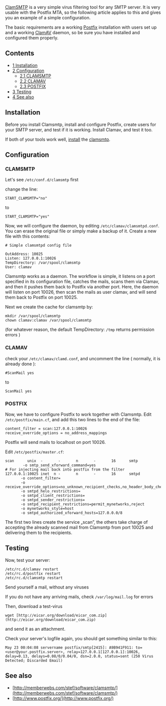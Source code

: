 [ClamSMTP](http://thewalter.net/stef/software/clamsmtp/) is a very simple virus filtering tool for any SMTP server. It is very usable with the Postfix MTA, so the following article applies to this and gives you an example of a simple configuration.

The basic requirements are a working [Postfix](/index.php/Postfix "Postfix") installation with users set up and a working [ClamAV](/index.php/ClamAV "ClamAV") daemon, so be sure you have installed and configured them properly.

## Contents

*   [1 Installation](#Installation)
*   [2 Configuration](#Configuration)
    *   [2.1 CLAMSMTP](#CLAMSMTP)
    *   [2.2 CLAMAV](#CLAMAV)
    *   [2.3 POSTFIX](#POSTFIX)
*   [3 Testing](#Testing)
*   [4 See also](#See_also)

## Installation

Before you install Clamsmtp, install and configure Postfix, create users for your SMTP server, and test if it is working. Install Clamav, and test it too.

If both of your tools work well, [install](/index.php/Install "Install") the [clamsmtp](https://aur.archlinux.org/packages/clamsmtp/).

## Configuration

### CLAMSMTP

Let's see `/etc/conf.d/clamsmtp` first

change the line:

```
START_CLAMSMTP="no" 

```

to

```
START_CLAMSMTP="yes"

```

Now, we will configure the daemon, by editing `/etc/clamav/clamsmtpd.conf`. You can erase the original file or simply make a backup of it. Create a new file with this contents:

```
# Simple clamsmtpd config file

OutAddress: 10025 
Listen: 127.0.0.1:10026 
TempDirectory: /var/spool/clamsmtp
User: clamav

```

Clamsmtp works as a daemon. The workflow is simple, it listens on a port specified in its configuration file, catches the mails, scans them via Clamav, and then it pushes them back to Postfix via another port. Here, the daemon will listen on port 10026, then scan the mails as user clamav, and will send them back to Postfix on port 10025.

Next we create the cache for clamsmtp by:

```
mkdir /var/spool/clamsmtp
chown clamav:clamav /var/spool/clamsmtp

```

(for whatever reason, the default TempDirectory: `/tmp` returns permission errors )

### CLAMAV

check your `/etc/clamav/clamd.conf`, and uncomment the line ( normally, it is already done ):

```
#ScanMail yes

```

to

```
ScanMail yes

```

### POSTFIX

Now, we have to configure Postfix to work together with Clamsmtp. Edit `/etc/postfix/main.cf`, and add this two lines to the end of the file:

```
content_filter = scan:127.0.0.1:10026 
receive_override_options = no_address_mappings 

```

Postfix will send mails to localhost on port 10026.

Edit `/etc/postfix/master.cf`:

```
scan      unix  -       -       n       -       16      smtp 
        -o smtp_send_xforward_command=yes 
# For injecting mail back into postfix from the filter 
127.0.0.1:10025 inet  n -       n       -       16      smtpd 
       -o content_filter= 
       -o receive_override_options=no_unknown_recipient_checks,no_header_body_checks
       -o smtpd_helo_restrictions= 
       -o smtpd_client_restrictions= 
       -o smtpd_sender_restrictions= 
       -o smtpd_recipient_restrictions=permit_mynetworks,reject 
       -o mynetworks_style=host 
       -o smtpd_authorized_xforward_hosts=127.0.0.0/8 

```

The first two lines create the service „scan”, the others take charge of accepting the already scanned mail from Clamsmtp from port 10025 and delivering them to the recipients.

## Testing

Now, test your server:

```
/etc/rc.d/clamav restart
/etc/rc.d/postfix restart
/etc/rc.d/clamsmtp restart

```

Send yourself a mail, without any viruses

If you do not have any arriving mails, check `/var/log/mail.log` for errors

Then, download a test-virus

```
wget [http://eicar.org/download/eicar_com.zip](http://eicar.org/download/eicar_com.zip)

```

and send it as an attachment.

Check your server's logfile again, you should get something similar to this:

```
May 23 00:04:08 servername postfix/smtp[2415]: A9B941F911: to=<user@your.postfix.server>, relay=127.0.0.1[127.0.0.1]:10026, delay=0.13, delays=0.08/0/0.04/0, dsn=2.0.0, status=sent (250 Virus Detected; Discarded Email)

```

## See also

*   [http://memberwebs.com/stef/software/clamsmtp/](http://memberwebs.com/stef/software/clamsmtp/)
*   [http://www.postfix.org/](http://www.postfix.org/)